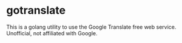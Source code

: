# gotranslate
This is a golang utility to use the Google Translate free web service.  Unofficial, not affiliated with Google.
